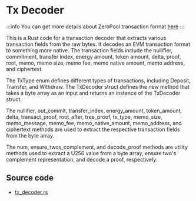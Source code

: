 # Tx Decoder

:::info
 You can get more details about ZeroPool transaction format [here](../evm/the-pool-contract/transaction-calldata)
:::

This is a Rust code for a transaction decoder that extracts various transaction fields from the raw bytes. It decodes an EVM transaction format to something more native. The transaction fields include the nullifier, commitment, transfer index, energy amount, token amount, delta, proof, root, memo, memo size, memo fee, memo native amount, memo address, and ciphertext.

The TxType enum defines different types of transactions, including Deposit, Transfer, and Withdraw. The TxDecoder struct defines the new method that takes a byte array as an input and returns an instance of the TxDecoder struct.

The nullifier, out_commit, transfer_index, energy_amount, token_amount, delta, transact_proof, root_after, tree_proof, tx_type, memo_size, memo_message, memo_fee, memo_native_amount, memo_address, and ciphertext methods are used to extract the respective transaction fields from the byte array.

The num, ensure_twos_complement, and decode_proof methods are utility methods used to extract a U256 value from a byte array, ensure two's complement representation, and decode a proof, respectively.


## Source code

* [tx_decoder.rs](https://github.com/zeropoolnetwork/zeropool-substrate/blob/main/pallets/pallet-zeropool/src/tx_decoder.rs)